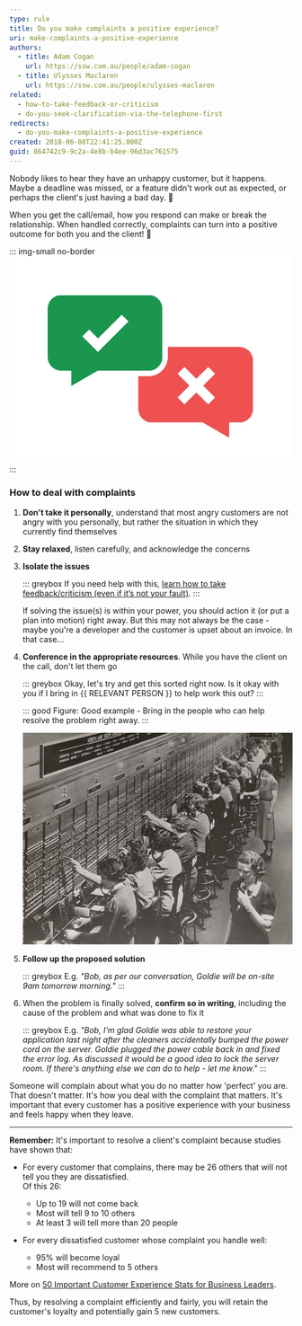 ```yaml
---
type: rule
title: Do you make complaints a positive experience?
uri: make-complaints-a-positive-experience
authors:
  - title: Adam Cogan
    url: https://ssw.com.au/people/adam-cogan
  - title: Ulysses Maclaren
    url: https://ssw.com.au/people/ulysses-maclaren
related:
  - how-to-take-feedback-or-criticism
  - do-you-seek-clarification-via-the-telephone-first
redirects:
  - do-you-make-complaints-a-positive-experience
created: 2018-06-08T22:41:25.000Z
guid: 864742c9-9c2a-4e8b-b4ee-96d3ac761575
---
```

Nobody likes to hear they have an unhappy customer, but it happens. Maybe a deadline was missed, or a feature didn't work out as expected, or perhaps the client's just having a bad day. 🤬

When you get the call/email, how you respond can make or break the relationship. When handled correctly, complaints can turn into a positive outcome for both you and the client! 🎉

<!--endintro-->

::: img-small no-border
![](/rules/make-complaints-a-positive-experience/conversation-conflict.jpg)
:::

### How to deal with complaints

1. **Don't take it personally**, understand that most angry customers are not angry with you personally, but rather the situation in which they currently find themselves
2. **Stay relaxed**, listen carefully, and acknowledge the concerns
3. **Isolate the issues**

   ::: greybox
   If you need help with this, [learn how to take feedback/criticism (even if it’s not your fault)](/how-to-take-feedback-or-criticism/).
   :::

   If solving the issue(s) is within your power, you should action it (or put a plan into motion) right away. But this may not always be the case - maybe you're a developer and the customer is upset about an invoice. In that case... 
3. **Conference in the appropriate resources**. While you have the client on the call, don't let them go

   ::: greybox
   Okay, let's try and get this sorted right now. Is it okay with you if I bring in {{ RELEVANT PERSON }} to help work this out?
   :::

   ::: good
   Figure: Good example - Bring in the people who can help resolve the problem right away.
   :::

   ![Figure: Conference in another person to solve the problem - it's a lot easier than it used to be](/rules/make-complaints-a-positive-experience/old-phone-connection.jpg)
4. **Follow up the proposed solution**

   ::: greybox
   E.g. *"Bob, as per our conversation, Goldie will be on-site 9am tomorrow morning."*
   :::
5. When the problem is finally solved, **confirm so in writing**, including the cause of the problem and what was done to fix it

   ::: greybox
   E.g. *"Bob, I'm glad Goldie was able to restore your application last night after the cleaners accidentally bumped the power cord on the server. Goldie plugged the power cable back in and fixed the error log. As discussed it would be a good idea to lock the server room. If there's anything else we can do to help - let me know."*
   :::

Someone will complain about what you do no matter how 'perfect' you are. That doesn't matter. It's how you deal with the complaint that matters. It's important that every customer has a positive experience with your business and feels happy when they leave.

- - -

**Remember:** It's important to resolve a client's complaint because studies have shown that:

* For every customer that complains, there may be 26 others that will not tell you they are dissatisfied.   
  Of this 26:

  * Up to 19 will not come back
  * Most will tell 9 to 10 others
  * At least 3 will tell more than 20 people

* For every dissatisfied customer whose complaint you handle well:

  * 95% will become loyal
  * Most will recommend to 5 others

More on [50 Important Customer Experience Stats for Business Leaders](https://www.huffpost.com/entry/50-important-customer-exp_b_8295772).

Thus, by resolving a complaint efficiently and fairly, you will retain the customer's loyalty and potentially gain 5 new customers.

